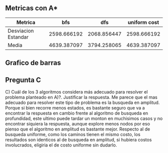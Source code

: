 ## Metricas con A*
|Metrica | bfs | dfs |uniform cost|
| ------------- | ------------- |------------- |------------- |
|Desviacion Estandar |2598.666192| 2068.856447 |2598.666192|
|Media	| 4639.387097 |3794.258065 | 4639.387097|

## Grafico de barras

## Pregunta C
C)  Cuál de los 3 algoritmos considera más adecuado para resolver el problema planteado en A)?. Justificar la respuesta.
Me parece que el mas adecuado para resolver este tipo de problema es la busqueda en amplitud.
Porque si bien recorre menos estados, es bastante seguro que va a encontrar la respuesta en cambio frente al algoritmo de busqueda en profundidad, este ultimo
puede tardar un monton en muchisimos casos y no encontrar siquiera la respuesta, aunque explore menos nodos
por eso pienso que el algoritmo en amplitud es bastante mejor. 
Respecto al de busqueda uniforme, como los caminos tienen el mismo costo, los resultados son identicos al de busqueda en amplitud, si hubiera costos involucrados, eligiria el de costo uniforme sin dudarlo.
